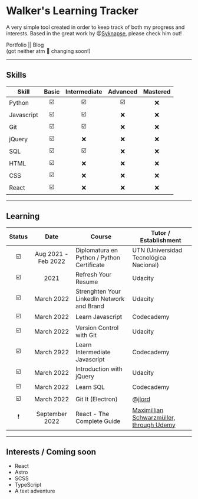 # Walker's Learning Tracker

A very simple tool created in order to keep track of both my progress and interests. Based in the great work by @[Syknapse](https://github.com/Syknapse), please check him out!

Portfolio || Blog <br>
(got neither atm :woozy_face: changing soon!)

---

## Skills

| Skill      |          Basic          |      Intermediate       |        Advanced         | Mastered |
| ---------- | :---------------------: | :---------------------: | :---------------------: | :------: |
| Python     | :ballot_box_with_check: | :ballot_box_with_check: | :ballot_box_with_check: |   :x:    |
| Javascript | :ballot_box_with_check: | :ballot_box_with_check: |           :x:           |   :x:    |
| Git        | :ballot_box_with_check: | :ballot_box_with_check: |           :x:           |   :x:    |
| jQuery     | :ballot_box_with_check: |           :x:           |           :x:           |   :x:    |
| SQL        | :ballot_box_with_check: | :ballot_box_with_check: |           :x:           |   :x:    |
| HTML       | :ballot_box_with_check: |           :x:           |           :x:           |   :x:    |
| CSS        | :ballot_box_with_check: |           :x:           |           :x:           |   :x:    |
| React      | :ballot_box_with_check: |           :x:           |           :x:           |   :x:    |

---

## Learning

|         Status          |        Date         | Course                                     | Tutor / Establishment                                                                                         |
| :---------------------: | :-----------------: | ------------------------------------------ | ------------------------------------------------------------------------------------------------------------- |
| :ballot_box_with_check: | Aug 2021 - Feb 2022 | Diplomatura en Python / Python Certificate | UTN (Universidad Tecnológica Nacional)                                                                        |
| :ballot_box_with_check: |        2021         | Refresh Your Resume                        | Udacity                                                                                                       |
| :ballot_box_with_check: |     March 2022      | Strenghten Your LinkedIn Network and Brand | Udacity                                                                                                       |
| :ballot_box_with_check: |     March 2022      | Learn Javascript                           | Codecademy                                                                                                    |
| :ballot_box_with_check: |     March 2022      | Version Control with Git                   | Udacity                                                                                                       |
| :ballot_box_with_check: |     March 2922      | Learn Intermediate Javascript              | Codecademy                                                                                                    |
| :ballot_box_with_check: |     March 2022      | Introduction with jQuery                   | Udacity                                                                                                       |
| :ballot_box_with_check: |     March 2022      | Learn SQL                                  | Codecademy                                                                                                    |
| :ballot_box_with_check: |     March 2022      | Git It (Electron)                          | @[jlord](https://github.com/jlord)                                                                            |
|      :exclamation:      |   September 2022    | React - The Complete Guide                 | [Maximillian Schwarzmüller, through Udemy](https://www.udemy.com/course/react-the-complete-guide-incl-redux/) |

---

## Interests / Coming soon

- React
- Astro
- SCSS
- TypeScript
- A text adventure
